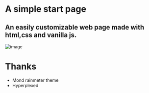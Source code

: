 # A simple start page

## An easily customizable web page made with html,css and vanilla js.

![image](https://user-images.githubusercontent.com/85466117/219828706-37c856be-ac95-42aa-b205-7399870f6aea.png)

# Thanks

- Mond rainmeter theme
- Hyperplexed
